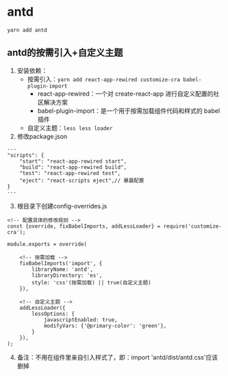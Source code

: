 # antd

`yarn add antd`

## antd的按需引入+自定义主题
1. 安装依赖：
    - 按需引入：`yarn add react-app-rewired customize-cra babel-plugin-import`
        - react-app-rewired：一个对 create-react-app 进行自定义配置的社区解决方案
        - babel-plugin-import：是一个用于按需加载组件代码和样式的 babel 插件
    - 自定义主题：`less less loader`
2. 修改package.json
```
···
"scripts": {
    "start": "react-app-rewired start",
    "build": "react-app-rewired build",
    "test": "react-app-rewired test",
    "eject": "react-scripts eject",// 暴露配置
}
···
```
3. 根目录下创建config-overrides.js
```
<!-- 配置具体的修改规则 -->
const {override, fixBabelImports, addLessLoader} = require('customize-cra');

module.exports = override(

    <!-- 按需加载 -->
    fixBabelImports('import', {
        libraryName: 'antd',
        libraryDirectory: 'es',
        style: 'css'(按需加载) || true(自定义主题)
    }),

    <!-- 自定义主题 -->
    addLessLoader({
        lessOptions: {
            javascriptEnabled: true,
            modifyVars: {'@primary-color': 'green'},
        }
    }),
);
```
4. 备注：不用在组件里亲自引入样式了，即：import 'antd/dist/antd.css'应该删掉